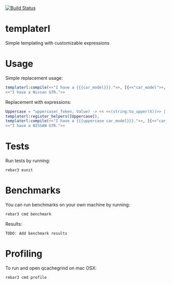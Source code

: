 [![Build Status](https://travis-ci.org/shezarkhani/templaterl.svg?branch=documentation)](https://travis-ci.org/shezarkhani/templaterl)

# templaterl
Simple templating with customizable expressions

# Usage
Simple replacement usage:
```erlang
templaterl:compile(<<"I have a {{{car_model}}}.">>, [{<<"car_model">>, <<"Nissan GTR">>}]).
<<"I have a Nissan GTR.">>
```

Replacement with expressions:
```erlang
Uppercase = "uppercase(_Token, Value) -> << <<(string:to_upper(X))>> || <<X>> <= Value >>.",
templaterl:register_helpers([Uppercase]),
templaterl:compile(<<"I have a {{{uppercase car_model}}}.">>, [{<<"car_model">>, <<"Nissan GTR">>}]).
<<"I have a NISSAN GTR.">>
```

# Tests
Run tests by running:
```
rebar3 eunit
```

# Benchmarks
You can run benchmarks on your own machine by running:
```bash
rebar3 cmd benchmark
```

Results:
```
TODO: Add benchmark results
```

# Profiling
To run and open qcachegrind on mac OSX:
```bash
rebar3 cmd profile
```